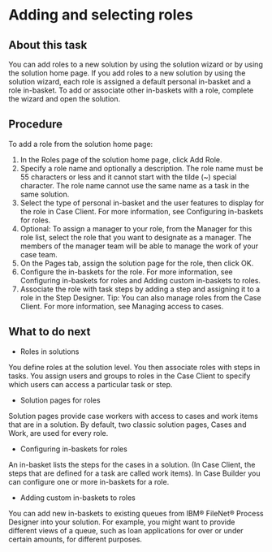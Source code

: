 # Adding and selecting roles

## About this task

You can add roles to a new solution by using
the solution wizard or by using the solution home page. If you add
roles to a new solution by using the solution wizard, each role is
assigned a default personal in-basket and a role in-basket. To add
or associate other in-baskets with a role, complete the wizard and
open the solution.

## Procedure

To add a role from the solution home page:

1. In the Roles page of the solution home page, click Add
Role.
2. Specify a role name and optionally a description.
The role name must be 55 characters or less and it cannot start with the tilde (~) special
character. The role name cannot use the same name as a task in the same solution.
3. Select the type of personal in-basket and the user features to display for the role in
Case Client. For more
information, see Configuring in-baskets for roles.
4. Optional: 
To assign a manager to your role, from the Manager for this
role list, select the role that you want to designate as a manager. The
members of the manager team will be able to manage the work of your case team.
5. On the Pages tab, assign the solution page for the role, then
click OK.
6. Configure the in-baskets for the role.
For more information, see Configuring in-baskets for roles and Adding custom in-baskets to roles.
7. Associate the role with task steps by adding a step and assigning it to a role in the
Step Designer. 
Tip: You can also manage roles from the Case Client. For more information, see Managing access to cases.

## What to do next

- Roles in solutions

You define roles at the solution level. You then associate roles with steps in tasks. You assign users and groups to roles in the Case Client to specify which users can access a particular task or step.
- Solution pages for roles

Solution pages provide case workers with access to cases and work items that are in a solution. By default, two classic solution pages, Cases and Work, are used for every role.
- Configuring in-baskets for roles

An in-basket lists the steps for the cases in a solution. (In Case Client, the steps that are defined for a task are called work items). In Case Builder you can configure one or more in-baskets for a role.
- Adding custom in-baskets to roles

You can add new in-baskets to existing queues from IBM® FileNet® Process Designer into your solution. For example, you might want to provide different views of a queue, such as loan applications for over or under certain amounts, for different purposes.